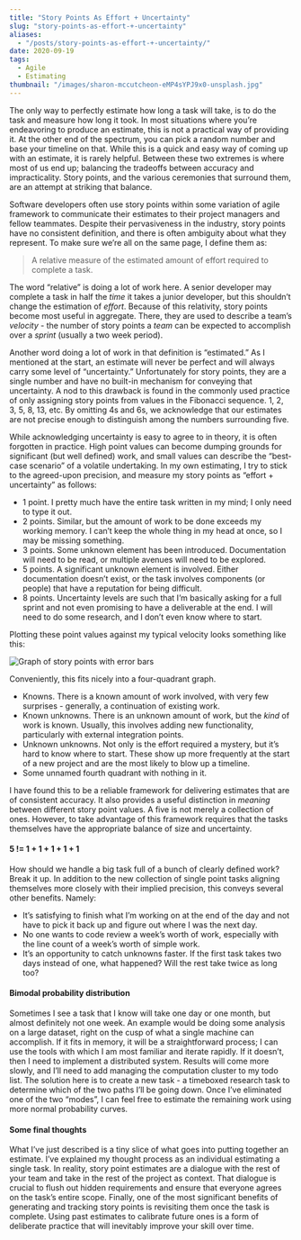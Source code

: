 ```yaml
---
title: "Story Points As Effort + Uncertainty"
slug: "story-points-as-effort-+-uncertainty"
aliases:
  - "/posts/story-points-as-effort-+-uncertainty/"
date: 2020-09-19
tags:
  - Agile
  - Estimating
thumbnail: "/images/sharon-mccutcheon-eMP4sYPJ9x0-unsplash.jpg"
---
```

The only way to perfectly estimate how long a task will take, is to do the task and measure how long it took. In most situations where you’re endeavoring to produce an estimate, this is not a practical way of providing it. At the other end of the spectrum, you can pick a random number and base your timeline on that. While this is a quick and easy way of coming up with an estimate, it is rarely helpful. Between these two extremes is where most of us end up; balancing the tradeoffs between accuracy and impracticality. Story points, and the various ceremonies that surround them, are an attempt at striking that balance.

Software developers often use story points within some variation of agile framework to communicate their estimates to their project managers and fellow teammates. Despite their pervasiveness in the industry, story points have no consistent definition, and there is often ambiguity about what they represent. To make sure we’re all on the same page, I define them as:

> A relative measure of the estimated amount of effort required to complete a task.

The word “relative” is doing a lot of work here. A senior developer may complete a task in half the _time_ it takes a junior developer, but this shouldn’t change the estimation of _effort_. Because of this relativity, story points become most useful in aggregate. There, they are used to describe a team’s _velocity_ - the number of story points a _team_ can be expected to accomplish over a _sprint_ (usually a two week period).

Another word doing a lot of work in that definition is “estimated.” As I mentioned at the start, an estimate will never be perfect and will always carry some level of “uncertainty.” Unfortunately for story points, they are a single number and have no built-in mechanism for conveying that uncertainty. A nod to this drawback is found in the commonly used practice of only assigning story points from values in the Fibonacci sequence. 1, 2, 3, 5, 8, 13, etc. By omitting 4s and 6s, we acknowledge that our estimates are not precise enough to distinguish among the numbers surrounding five.

While acknowledging uncertainty is easy to agree to in theory, it is often forgotten in practice. High point values can become dumping grounds for significant (but well defined) work, and small values can describe the “best-case scenario” of a volatile undertaking. In my own estimating, I try to stick to the agreed-upon precision, and measure my story points as “effort + uncertainty” as follows:

- 1 point. I pretty much have the entire task written in my mind; I only need to type it out.
- 2 points. Similar, but the amount of work to be done exceeds my working memory. I can’t keep the whole thing in my head at once, so I may be missing something.
- 3 points. Some unknown element has been introduced. Documentation will need to be read, or multiple avenues will need to be explored.
- 5 points. A significant unknown element is involved. Either documentation doesn’t exist, or the task involves components (or people) that have a reputation for being difficult.
- 8 points. Uncertainty levels are such that I’m basically asking for a full sprint and not even promising to have a deliverable at the end. I will need to do some research, and I don’t even know where to start.

Plotting these point values against my typical velocity looks something like this:

![Graph of story points with error bars](/images/story-points-quadrants.png)

Conveniently, this fits nicely into a four-quadrant graph. 

- Knowns. There is a known amount of work involved, with very few surprises - generally, a continuation of existing work.
- Known unknowns. There is an unknown amount of work, but the _kind_ of work is known. Usually, this involves adding new functionality, particularly with external integration points.
- Unknown unknowns. Not only is the effort required a mystery, but it’s hard to know where to start. These show up more frequently at the start of a new project and are the most likely to blow up a timeline.
- Some unnamed fourth quadrant with nothing in it.

I have found this to be a reliable framework for delivering estimates that are of consistent accuracy. It also provides a useful distinction in _meaning_ between different story point values. A five is not merely a collection of ones. However, to take advantage of this framework requires that the tasks themselves have the appropriate balance of size and uncertainty.

#### 5 != 1 + 1 + 1 + 1 + 1

How should we handle a big task full of a bunch of clearly defined work? Break it up. In addition to the new collection of single point tasks aligning themselves more closely with their implied precision, this conveys several other benefits. Namely:

- It’s satisfying to finish what I’m working on at the end of the day and not have to pick it back up and figure out where I was the next day. 
- No one wants to code review a week’s worth of work, especially with the line count of a week’s worth of simple work.
- It’s an opportunity to catch unknowns faster. If the first task takes two days instead of one, what happened? Will the rest take twice as long too?

#### Bimodal probability distribution

Sometimes I see a task that I know will take one day or one month, but almost definitely not one week. An example would be doing some analysis on a large dataset, right on the cusp of what a single machine can accomplish. If it fits in memory, it will be a straightforward process; I can use the tools with which I am most familiar and iterate rapidly. If it doesn’t, then I need to implement a distributed system. Results will come more slowly, and I’ll need to add managing the computation cluster to my todo list. The solution here is to create a new task - a timeboxed research task to determine which of the two paths I’ll be going down. Once I’ve eliminated one of the two “modes”, I can feel free to estimate the remaining work using more normal probability curves.

#### Some final thoughts

What I’ve just described is a tiny slice of what goes into putting together an estimate. I’ve explained my thought process as an individual estimating a single task. In reality, story point estimates are a dialogue with the rest of your team and take in the rest of the project as context. That dialogue is crucial to flush out hidden requirements and ensure that everyone agrees on the task’s entire scope. Finally, one of the most significant benefits of generating and tracking story points is revisiting them once the task is complete. Using past estimates to calibrate future ones is a form of deliberate practice that will inevitably improve your skill over time.
